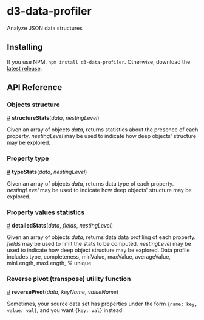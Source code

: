 # d3-data-profiler

Analyze JSON data structures

## Installing

If you use NPM, `npm install d3-data-profiler`. Otherwise, download the [latest release](https://github.com/Mango-information-systems/d3-data-profiler/releases/latest).

## API Reference


### Objects structure

<a href="#structureStats" name="structureStats">#</a> <b>structureStats</b>(_data_, _nestingLevel_)

Given an array of objects _data_, returns statistics about the presence of each property. _nestingLevel_ may be used to indicate how deep objects' structure may be explored.

### Property type

<a href="#typeStats" name="typeStats">#</a> <b>typeStats</b>(_data_, _nestingLevel_)

Given an array of objects _data_, returns data type of each property. _nestingLevel_ may be used to indicate how deep objects' structure may be explored.

### Property values statistics

<a href="#detailedStats" name="detailedStats">#</a> <b>detailedStats</b>(_data_, _fields_, _nestingLevel_)

Given an array of objects _data_, returns data data profiling of each property. _fields_ may be used to limit the stats to be computed. _nestingLevel_ may be used to indicate how deep object structure may be explored. Data profile includes type, completeness, minValue, maxValue, averageValue, minLength, maxLength, % unique

### Reverse pivot (transpose) utility function

<a href="#reversePivot" name="reversePivot">#</a> <b>reversePivot</b>(_data_, _keyName_, _valueName_)

Sometimes, your source data set has properties under the form `{name: key, value: val}`, and you want `{key: val}` instead. 
